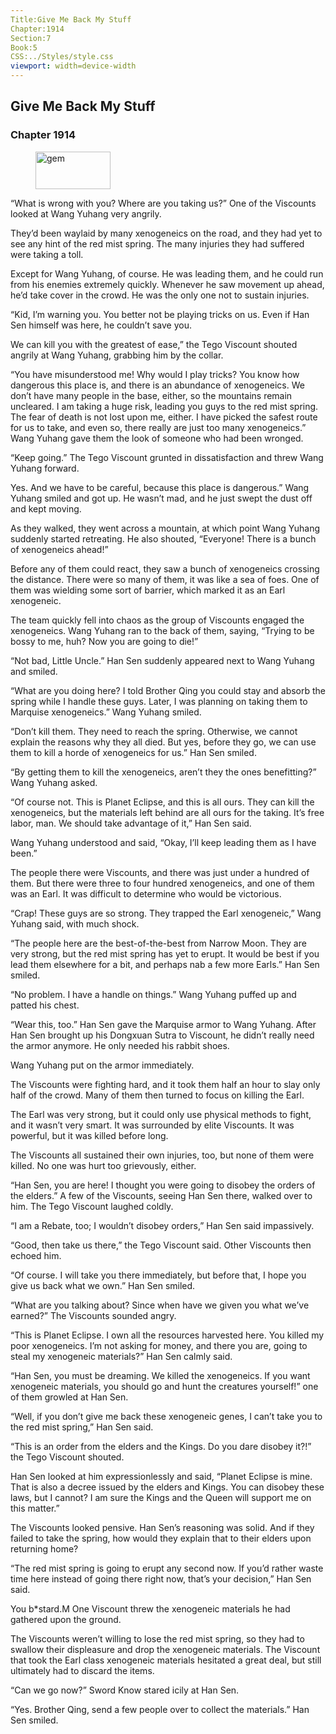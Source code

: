 ```yaml
---
Title:Give Me Back My Stuff 
Chapter:1914 
Section:7 
Book:5 
CSS:../Styles/style.css 
viewport: width=device-width
---
```

  
## Give Me Back My Stuff
### Chapter 1914
  
<figure>
	<img src="../Images/gem.gif" alt="gem" id="gem" width="120" height="60" />
</figure>
  

  
“What is wrong with you? Where are you taking us?” One of the Viscounts looked at Wang Yuhang very angrily.

They’d been waylaid by many xenogeneics on the road, and they had yet to see any hint of the red mist spring. The many injuries they had suffered were taking a toll.

Except for Wang Yuhang, of course. He was leading them, and he could run from his enemies extremely quickly. Whenever he saw movement up ahead, he’d take cover in the crowd. He was the only one not to sustain injuries.

“Kid, I’m warning you. You better not be playing tricks on us. Even if Han Sen himself was here, he couldn’t save you.

We can kill you with the greatest of ease,” the Tego Viscount shouted angrily at Wang Yuhang, grabbing him by the collar.

“You have misunderstood me! Why would I play tricks? You know how dangerous this place is, and there is an abundance of xenogeneics. We don’t have many people in the base, either, so the mountains remain uncleared. I am taking a huge risk, leading you guys to the red mist spring. The fear of death is not lost upon me, either. I have picked the safest route for us to take, and even so, there really are just too many xenogeneics.” Wang Yuhang gave them the look of someone who had been wronged.

“Keep going.” The Tego Viscount grunted in dissatisfaction and threw Wang Yuhang forward.

Yes. And we have to be careful, because this place is dangerous.” Wang Yuhang smiled and got up. He wasn’t mad, and he just swept the dust off and kept moving.

As they walked, they went across a mountain, at which point Wang Yuhang suddenly started retreating. He also shouted, “Everyone! There is a bunch of xenogeneics ahead!”

Before any of them could react, they saw a bunch of xenogeneics crossing the distance. There were so many of them, it was like a sea of foes. One of them was wielding some sort of barrier, which marked it as an Earl xenogeneic.

The team quickly fell into chaos as the group of Viscounts engaged the xenogeneics. Wang Yuhang ran to the back of them, saying, “Trying to be bossy to me, huh? Now you are going to die!”

“Not bad, Little Uncle.” Han Sen suddenly appeared next to Wang Yuhang and smiled.

“What are you doing here? I told Brother Qing you could stay and absorb the spring while I handle these guys. Later, I was planning on taking them to Marquise xenogeneics.” Wang Yuhang smiled.

“Don’t kill them. They need to reach the spring. Otherwise, we cannot explain the reasons why they all died. But yes, before they go, we can use them to kill a horde of xenogeneics for us.” Han Sen smiled.

“By getting them to kill the xenogeneics, aren’t they the ones benefitting?” Wang Yuhang asked.

“Of course not. This is Planet Eclipse, and this is all ours. They can kill the xenogeneics, but the materials left behind are all ours for the taking. It’s free labor, man. We should take advantage of it,” Han Sen said.

Wang Yuhang understood and said, “Okay, I’ll keep leading them as I have been.”

The people there were Viscounts, and there was just under a hundred of them. But there were three to four hundred xenogeneics, and one of them was an Earl. It was difficult to determine who would be victorious.

“Crap! These guys are so strong. They trapped the Earl xenogeneic,” Wang Yuhang said, with much shock.

“The people here are the best-of-the-best from Narrow Moon. They are very strong, but the red mist spring has yet to erupt. It would be best if you lead them elsewhere for a bit, and perhaps nab a few more Earls.” Han Sen smiled.

“No problem. I have a handle on things.” Wang Yuhang puffed up and patted his chest.

“Wear this, too.” Han Sen gave the Marquise armor to Wang Yuhang. After Han Sen brought up his Dongxuan Sutra to Viscount, he didn’t really need the armor anymore. He only needed his rabbit shoes.

Wang Yuhang put on the armor immediately.

The Viscounts were fighting hard, and it took them half an hour to slay only half of the crowd. Many of them then turned to focus on killing the Earl.

The Earl was very strong, but it could only use physical methods to fight, and it wasn’t very smart. It was surrounded by elite Viscounts. It was powerful, but it was killed before long.

The Viscounts all sustained their own injuries, too, but none of them were killed. No one was hurt too grievously, either.

“Han Sen, you are here! I thought you were going to disobey the orders of the elders.” A few of the Viscounts, seeing Han Sen there, walked over to him. The Tego Viscount laughed coldly.

“I am a Rebate, too; I wouldn’t disobey orders,” Han Sen said impassively.

“Good, then take us there,” the Tego Viscount said. Other Viscounts then echoed him.

“Of course. I will take you there immediately, but before that, I hope you give us back what we own.” Han Sen smiled.

“What are you talking about? Since when have we given you what we’ve earned?” The Viscounts sounded angry.

“This is Planet Eclipse. I own all the resources harvested here. You killed my poor xenogeneics. I’m not asking for money, and there you are, going to steal my xenogeneic materials?” Han Sen calmly said.

“Han Sen, you must be dreaming. We killed the xenogeneics. If you want xenogeneic materials, you should go and hunt the creatures yourself!” one of them growled at Han Sen.

“Well, if you don’t give me back these xenogeneic genes, I can’t take you to the red mist spring,” Han Sen said.

“This is an order from the elders and the Kings. Do you dare disobey it?!” the Tego Viscount shouted.

Han Sen looked at him expressionlessly and said, “Planet Eclipse is mine. That is also a decree issued by the elders and Kings. You can disobey these laws, but I cannot? I am sure the Kings and the Queen will support me on this matter.”

The Viscounts looked pensive. Han Sen’s reasoning was solid. And if they failed to take the spring, how would they explain that to their elders upon returning home?

“The red mist spring is going to erupt any second now. If you’d rather waste time here instead of going there right now, that’s your decision,” Han Sen said.

You b*stard.M One Viscount threw the xenogeneic materials he had gathered upon the ground.

The Viscounts weren’t willing to lose the red mist spring, so they had to swallow their displeasure and drop the xenogeneic materials. The Viscount that took the Earl class xenogeneic materials hesitated a great deal, but still ultimately had to discard the items.

“Can we go now?” Sword Know stared icily at Han Sen.

“Yes. Brother Qing, send a few people over to collect the materials.” Han Sen smiled.